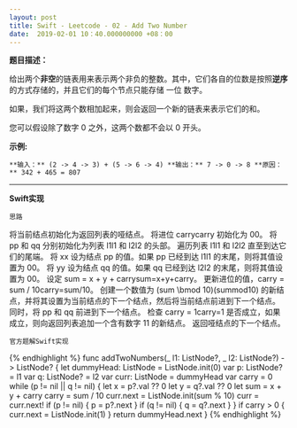 ```yaml
---
layout: post
title: Swift - Leetcode - 02 - Add Two Number
date:  2019-02-01 10：40.000000000 +08：00
---
```


  

**题目描述：**

给出两个**非空**的链表用来表示两个非负的整数。其中，它们各自的位数是按照**逆序**的方式存储的，并且它们的每个节点只能存储 一位 数字。

如果，我们将这两个数相加起来，则会返回一个新的链表来表示它们的和。

您可以假设除了数字 0 之外，这两个数都不会以 0 开头。

**示例:**

`**输入：** (2 -> 4 -> 3) + (5 -> 6 -> 4)
**输出：** 7 -> 0 -> 8
**原因：** 342 + 465 = 807`


---

**Swift实现**



`思路`

将当前结点初始化为返回列表的哑结点。
将进位 carrycarry 初始化为 00。
将 pp 和 qq 分别初始化为列表 l1l1 和 l2l2 的头部。
遍历列表 l1l1 和 l2l2 直至到达它们的尾端。
将 xx 设为结点 pp 的值。如果 pp 已经到达 l1l1 的末尾，则将其值设置为 00。
将 yy 设为结点 qq 的值。如果 qq 已经到达 l2l2 的末尾，则将其值设置为 00。
设定 sum = x + y + carrysum=x+y+carry。
更新进位的值，carry = sum / 10carry=sum/10。
创建一个数值为 (sum \bmod 10)(summod10) 的新结点，并将其设置为当前结点的下一个结点，然后将当前结点前进到下一个结点。
同时，将 pp 和 qq 前进到下一个结点。
检查 carry = 1carry=1 是否成立，如果成立，则向返回列表追加一个含有数字 11 的新结点。
返回哑结点的下一个结点。

`官方题解Swift实现`

{% endhighlight %}
func addTwoNumbers(_ l1: ListNode?, _ l2: ListNode?) -> ListNode? {
    let dummyHead: ListNode = ListNode.init(0)
    var p: ListNode? = l1
    var q: ListNode? = l2
    var curr: ListNode = dummyHead
    var carry = 0
    while (p != nil || q != nil) {
        let x = p?.val ?? 0
        let y = q?.val ?? 0
        let sum = x + y + carry
        carry = sum / 10
        curr.next = ListNode.init(sum % 10)
        curr = curr.next!
        if (p != nil) {
            p = p?.next
        }
        if (q != nil) {
            q = q?.next
        }
    }
    if carry > 0 {
        curr.next = ListNode.init(1)
    }
    return dummyHead.next
}
{% endhighlight %}


